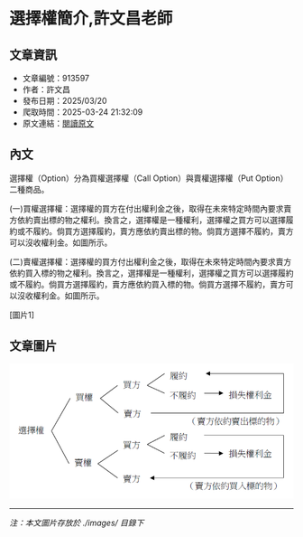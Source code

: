 # 選擇權簡介,許文昌老師

## 文章資訊
- 文章編號：913597
- 作者：許文昌
- 發布日期：2025/03/20
- 爬取時間：2025-03-24 21:32:09
- 原文連結：[閱讀原文](https://real-estate.get.com.tw/Columns/detail.aspx?no=913597)

## 內文
選擇權（Option）分為買權選擇權（Call Option）與賣權選擇權（Put Option）二種商品。

(一)買權選擇權：選擇權的買方在付出權利金之後，取得在未來特定時間內要求賣方依約賣出標的物之權利。換言之，選擇權是一種權利，選擇權之買方可以選擇履約或不履約。倘買方選擇履約，賣方應依約賣出標的物。倘買方選擇不履約，賣方可以沒收權利金。如圖所示。

(二)賣權選擇權：選擇權的買方付出權利金之後，取得在未來特定時間內要求賣方依約買入標的物之權利。換言之，選擇權是一種權利，選擇權之買方可以選擇履約或不履約。倘買方選擇履約，賣方應依約買入標的物。倘買方選擇不履約，賣方可以沒收權利金。如圖所示。

[圖片1]

## 文章圖片

![圖片1](./images/913597_3f65610a.png)


---
*注：本文圖片存放於 ./images/ 目錄下*
